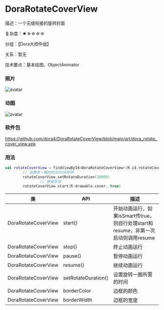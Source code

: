 # DoraRotateCoverView

描述：一个无缝衔接的旋转封面

复杂度：★☆☆☆☆

分组：【Dora大控件组】

关系：暂无

技术要点：基本绘图、ObjectAnimator

### 照片

![avatar](https://github.com/dora4/DoraRotateCoverView/blob/main/art/dora_rotate_cover_view.png)

### 动图

![avatar](https://github.com/dora4/DoraRotateCoverView/blob/main/art/dora_rotate_cover_view.gif)

### 软件包

https://github.com/dora4/DoraRotateCoverView/blob/main/art/dora_rotate_cover_view.apk

### 用法

```kotlin
val rotateCoverView = findViewById<DoraRotateCoverView>(R.id.rotateCoverView)
        // 设置转一圈的时间为10秒钟
        rotateCoverView.setRotateDuration(10000)
				// 智能启动
        rotateCoverView.start(R.drawable.cover, true)
```

| 类                  | API                 | 描述                                                         |
| ------------------- | ------------------- | ------------------------------------------------------------ |
| DoraRotateCoverView | start()             | 开始动画运行，如果isSmart传true，则自行处理start和resume，非第一次启动则调用resume |
| DoraRotateCoverView | stop()              | 终止动画运行                                                 |
| DoraRotateCoverView | pause()             | 暂停动画运行                                                 |
| DoraRotateCoverView | resume()            | 继续动画运行                                                 |
| DoraRotateCoverView | setRotateDuration() | 设置旋转一圈所需的时间                                       |
| DoraRotateCoverView | borderColor         | 边框的颜色                                                   |
| DoraRotateCoverView | borderWidth         | 边框的宽度                                                   |

